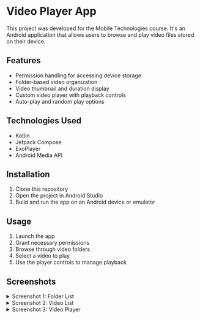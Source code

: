 # Video Player App

This project was developed for the Mobile Technologies course. It's an Android application that allows users to browse and play video files stored on their device.

## Features

- Permission handling for accessing device storage
- Folder-based video organization
- Video thumbnail and duration display
- Custom video player with playback controls
- Auto-play and random play options

## Technologies Used

- Kotlin
- Jetpack Compose
- ExoPlayer
- Android Media API

## Installation

1. Clone this repository
2. Open the project in Android Studio
3. Build and run the app on an Android device or emulator

## Usage

1. Launch the app
2. Grant necessary permissions
3. Browse through video folders
4. Select a video to play
5. Use the player controls to manage playback

## Screenshots

<details>
<summary>Screenshot 1: Folder List</summary>
<img src="screenshots/folder_list.png" alt="Folder List" width="300"/>
</details>

<details>
<summary>Screenshot 2: Video List</summary>
<img src="screenshots/video_list.png" alt="Video List" width="300"/>
</details>

<details>
<summary>Screenshot 3: Video Player</summary>
<img src="screenshots/video_player.png" alt="Video Player" width="300"/>
</details>

